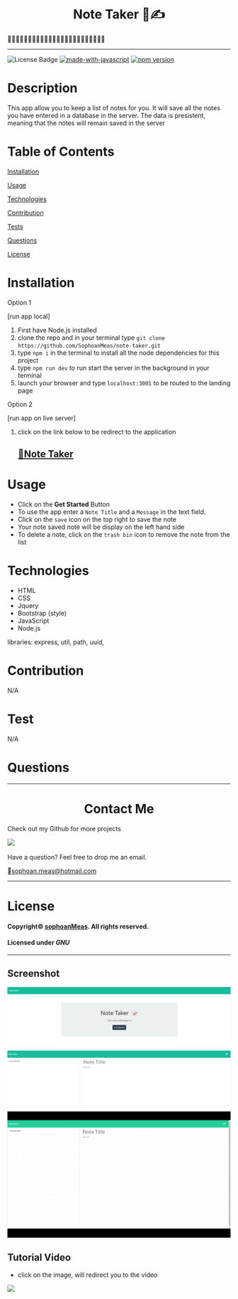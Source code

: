 
<h1 align="center">Note Taker 📖✍️</h1>
📙📕📗📘📙📕📗📘📙📕📗📘📙📕📗📘📙📕📗📘📙📕📗📘

---

![License Badge](https://img.shields.io/github/license/sophoanMeas/professional-readme-generator?&logo=GNU)
[![made-with-javascript](https://img.shields.io/badge/Made%20with-JavaScript-1f425f.svg)](https://www.javascript.com)
[![npm version](https://badgen.net/npm/v/express)](https://npmjs.org/package/express)

# Description

This app allow you to keep a list of notes for you. It will save all the notes you have entered in a database in the server. The data is presistent, meaning that the notes will remain saved in the server

# Table of Contents

[Installation](#installation)

[Usage](#usage)

[Technologies](#technologies)

[Contribution](#contribution)

[Tests](#test)

[Questions](#questions)

[License](#license)

# Installation
Option 1 

[run app local]

1. First have Node.js installed
2. clone the repo and in your terminal type `git clone https://github.com/SophoanMeas/note-taker.git`
3. type `npm i` in the terminal to install all the node dependencies for this project
4. type `npm run dev` to run start the server in the background in your terminal
5. launch your browser and type `localhost:3001` to be routed to the landing page

Option 2

[run app on live server]

1. click on the link below to be redirect to the application
<a href="https://sophoanmeas.github.io/weather-dashboard/develop/index.html" target="_blank"><h2>📔Note Taker</a>

# Usage

- Click on the __Get Started__ Button
- To use the app enter a `Note Title` and a `Message` in the text field.
- Click on the `save` icon on the top right to save the note
- Your note saved note will be display on the left hand side
- To delete a note, click on the `trash bin` icon to remove the note from the list
# Technologies

* HTML
* CSS
* Jquery
* Bootstrap (style)
* JavaScript
* Node.js

libraries: express, util, path, uuid,
# Contribution

N/A

# Test

N/A


# Questions

---

<h1 align="center">Contact Me</h1>


Check out my Github for more projects

[![](https://img.shields.io/badge/github-blue?style=for-the-badge)](https://github.com/sophoanMeas)

Have a question? Feel free to drop me an email.

📧[sophoan.meas@hotmail.com](mailto:sophoan.meas@hotmail.com)

---

# License

#### Copyright© [sophoanMeas](https://github.com/sophoanMeas). All rights reserved.
#### Licensed under *GNU*

---

## Screenshot
![Alt text](./public/assets/image/homepage.png)
![Alt text](./public/assets/image/note-taker.png)
![Alt text](./public/assets/image/note-take.gif)



## Tutorial Video
- click on the image, will redirect you to the video

[![](./assets/images/tutorial.png)](https://drive.google.com/drive/folders/1YYWcJLq1BA4vXzimyM8-N440fhCn9gvu?usp=sharing)
